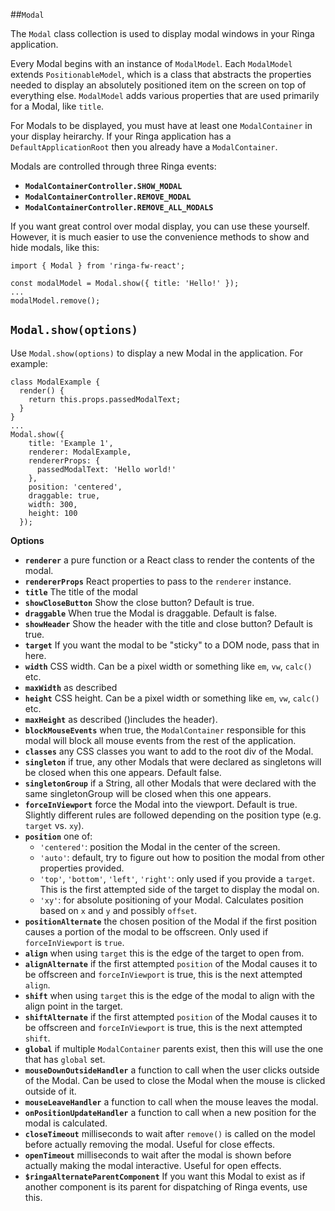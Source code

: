 ##`Modal`

The `Modal` class collection is used to display modal windows in your Ringa application.

Every Modal begins with an instance of `ModalModel`. Each `ModalModel` extends `PositionableModel`, which
is a class that abstracts the properties needed to display an absolutely positioned item on the screen on top
of everything else. `ModalModel` adds various properties that are used primarily for a Modal, like `title`.

For Modals to be displayed, you must have at least one `ModalContainer` in your display heirarchy. If your
Ringa application has a `DefaultApplicationRoot` then you already have a `ModalContainer`.

Modals are controlled through three Ringa events:

* **`ModalContainerController.SHOW_MODAL`**
* **`ModalContainerController.REMOVE_MODAL`**
* **`ModalContainerController.REMOVE_ALL_MODALS`**

If you want great control over modal display, you can use these yourself. However, it is much easier to use
the convenience methods to show and hide modals, like this:

    import { Modal } from 'ringa-fw-react';
    
    const modalModel = Modal.show({ title: 'Hello!' });
    ...
    modalModel.remove();

## `Modal.show(options)`

Use `Modal.show(options)` to display a new Modal in the application. For example:

    class ModalExample {
      render() {
        return this.props.passedModalText;
      }
    }
    ...
    Modal.show({
        title: 'Example 1',
        renderer: ModalExample,
        rendererProps: {
          passedModalText: 'Hello world!'
        },
        position: 'centered',
        draggable: true,
        width: 300,
        height: 100
      });

**Options**

* **`renderer`** a pure function or a React class to render the contents of the modal.
* **`rendererProps`** React properties to pass to the `renderer` instance.
* **`title`** The title of the modal
* **`showCloseButton`** Show the close button? Default is true.
* **`draggable`** When true the Modal is draggable. Default is false.
* **`showHeader`** Show the header with the title and close button? Default is true.
* **`target`** If you want the modal to be "sticky" to a DOM node, pass that in here.
* **`width`** CSS width. Can be a pixel width or something like `em`, `vw`, `calc()` etc.
* **`maxWidth`** as described
* **`height`** CSS height. Can be a pixel width or something like `em`, `vw`, `calc()` etc.
* **`maxHeight`** as described ()includes the header).
* **`blockMouseEvents`** when true, the `ModalContainer` responsible for this modal will block all mouse events from the rest of the application.
* **`classes`** any CSS classes you want to add to the root div of the Modal.
* **`singleton`** if true, any other Modals that were declared as singletons will be closed when this one appears. Default false.
* **`singletonGroup`** if a String, all other Modals that were declared with the same singletonGroup will be closed when this one appears.
* **`forceInViewport`** force the Modal into the viewport. Default is true. Slightly different rules are followed depending on the position type (e.g. `target` vs. `xy`).
* **`position`** one of:
  * `'centered'`: position the Modal in the center of the screen.
  * `'auto'`: default, try to figure out how to position the modal from other properties provided.
  * `'top'`, `'bottom'`, `'left'`, `'right'`: only used if you provide a `target`. This is the first attempted side of the target to display the modal on.
  * `'xy'`: for absolute positioning of your Modal. Calculates position based on `x` and `y` and possibly `offset`.
* **`positionAlternate`** the chosen position of the Modal if the first position causes a portion of the modal to
be offscreen. Only used if `forceInViewport` is `true`.
* **`align`** when using `target` this is the edge of the target to open from.
* **`alignAlternate`** if the first attempted `position` of the Modal causes it to be offscreen and `forceInViewport` is true, this is the next attempted `align`.
* **`shift`** when using `target` this is the edge of the modal to align with the align point in the target.
* **`shiftAlternate`** if the first attempted `position` of the Modal causes it to be offscreen and `forceInViewport` is true, this is the next attempted `shift`.
* **`global`** if multiple `ModalContainer` parents exist, then this will use the one that has `global` set.
* **`mouseDownOutsideHandler`** a function to call when the user clicks outside of the Modal. Can be used to close the Modal when the mouse is clicked outside of it.
* **`mouseLeaveHandler`** a function to call when the mouse leaves the modal.
* **`onPositionUpdateHandler`** a function to call when a new position for the modal is calculated.
* **`closeTimeout`** milliseconds to wait after `remove()` is called on the model before actually removing the modal. Useful for close effects.
* **`openTimeout`** milliseconds to wait after the modal is shown before actually making the modal interactive. Useful for open effects.
* **`$ringaAlternateParentComponent`** If you want this Modal to exist as if another component is its parent for dispatching of Ringa events, use this.




